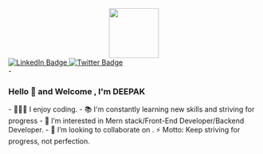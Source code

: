 <div id="header" align="center">
  <img src="https://media.giphy.com/media/M9gbBd9nbDrOTu1Mqx/giphy.gif" width="100"/>
</div>
<div id="badges">
  <a href="your-linkedin-URL">
    <img src="https://img.shields.io/badge/LinkedIn-blue?style=for-the-badge&logo=linkedin&logoColor=white" alt="LinkedIn Badge"/>
  </a>
  </a>
  <a href="your-twitter-URL">
    <img src="https://img.shields.io/badge/Twitter-blue?style=for-the-badge&logo=twitter&logoColor=white" alt="Twitter Badge"/>
  </a>
</div>
- <h3>Hello 👋 and Welcome , I'm DEEPAK</h3>
- 👨🏽‍🎓 I enjoy coding.
- 📚 I'm constantly learning new skills and striving for progress
- 👀 I’m interested in Mern stack/Front-End Developer/Backend Developer.
- 💞️ I’m looking to collaborate on .
⚡ Motto: Keep striving for progress, not perfection.

 

